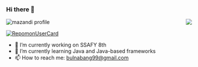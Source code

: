 ### Hi there 👋


![mazandi profile](http://mazandi.herokuapp.com/api?handle=bulnabang99&theme=cold) 
<a href="https://github.com/wonseokLee97"><img align="right" src="https://github-readme-stats.vercel.app/api/top-langs/?username=wonseokLee97&theme=dracula&layout=compact&langs_count=10" /></a>

[![RepomonUserCard](https://repomon.kr/card/user?userId=67)](https://repomon.kr/user/67)
<!-- [![Solved.ac Profile](http://mazassumnida.wtf/api/v2/generate_badge?boj=bulnabang99)](https://solved.ac/bulnabang99) -->


- 🔭 I’m currently working on SSAFY 8th
- 🌱 I’m currently learning Java and Java-based frameworks
- 📫 How to reach me: bulnabang99@gmail.com



<!-- 
- 👯 I’m looking to collaborate on ...
- 🤔 I’m looking for help with ...
- 💬 Ask me about ...

- 😄 Pronouns: ...
- ⚡ Fun fact: ...

**wonseokLee97/wonseokLee97** is a ✨ _special_ ✨ repository because its `README.md` (this file) appears on your GitHub profile.
